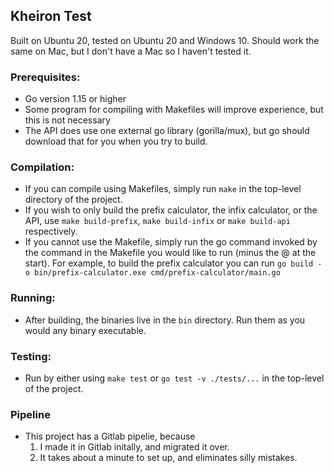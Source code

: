 ## Kheiron Test

Built on Ubuntu 20, tested on Ubuntu 20 and Windows 10. Should work the same on Mac, but I don't have a Mac so I haven't tested it.

### Prerequisites: 
- Go version 1.15 or higher
- Some program for compiling with Makefiles will improve experience, but this is not necessary
- The API does use one external go library (gorilla/mux), but go should download that for you when you try to build. 

### Compilation:
- If you can compile using Makefiles, simply run `make` in the top-level directory of the project. 
- If you wish to only build the prefix calculator, the infix calculator, or the API, use `make build-prefix`, `make build-infix` or `make build-api` respectively.
- If you cannot use the Makefile, simply run the go command invoked by the command in the Makefile you would like to run (minus the @ at the start). For example, to build the prefix calculator you can run `go build -o bin/prefix-calculator.exe cmd/prefix-calculator/main.go`

### Running:
- After building, the binaries live in the `bin` directory. Run them as you would any binary executable.

### Testing:
- Run by either using `make test` or `go test -v ./tests/...` in the top-level of the project.

### Pipeline
- This project has a Gitlab pipelie, because  
    1. I made it in Gitlab initally, and migrated it over.
    2. It takes about a minute to set up, and eliminates silly mistakes.